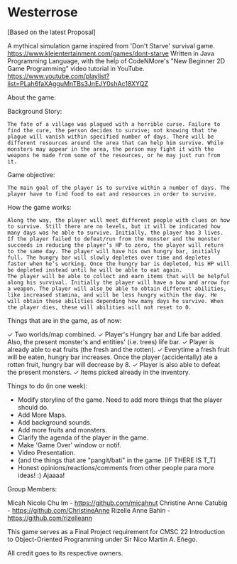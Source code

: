 # Westerrose

[Based on the latest Proposal]

A mythical simulation game inspired from 'Don't Starve' survival game. https://www.kleientertainment.com/games/dont-starve 
Written in Java Programming Language, with the help of CodeNMore's "New Beginner 2D Game Programming" video tutorial in YouTube. https://www.youtube.com/playlist?list=PLah6faXAgguMnTBs3JnEJY0shAc18XYQZ 

About the game:

Background Story:

	The fate of a village was plagued with a horrible curse. Failure to find the cure, the person decides to survive; not knowing that the plague will vanish within specified number of days. There will be different resources around the area that can help him survive. While monsters may appear in the area, the person may fight it with the weapons he made from some of the resources, or he may just run from it.

Game objective:
	
	The main goal of the player is to survive within a number of days. The player have to find food to eat and resources in order to survive. 

How the game works:

	Along the way, the player will meet different people with clues on how to survive. Still there are no levels, but it will be indicated how many days was he able to survive. Initially, the player has 3 lives. If the player failed to defeat/run from the monster and the monster succeeds in reducing the player’s HP to zero, the player will return to the same day. The player will have his own hungry bar, initially full. The hungry bar will slowly depletes over time and depletes faster when he’s working. Once the hungry bar is depleted, his HP will be depleted instead until he will be able to eat again.
	The player will be able to collect and earn items that will be helpful along his survival. Initially the player will have a bow and arrow for a weapon. The player will also be able to obtain different abilities, like increased stamina, and will be less hungry within the day. He will obtain these abilities depending how many days he survive. When the player dies, these will abilities will not reset to 0.
  
Things that are in the game, as of now: 

  ✓ Two worlds/map combined. 
  ✓ Player's Hungry bar and Life bar added. Also, the present monster's and entities' (i.e. trees) life bar. 
  ✓ Player is already able to eat fruits (the fresh and the rotten). 
  ✓ Everytime a fresh fruit will be eaten, hungry bar increases. Once the player (accidentally) ate a rotten fruit, hungry bar will decrease by 8. 
  ✓ Player is also able to defeat the present monsters. 
  ✓ Items picked already in the inventory. 


Things to do (in one week):

  - Modify storyline of the game. Need to add more things that the player should do. 
  - Add More Maps.
  - Add background sounds. 
  - Add more fruits and monsters. 
  - Clarify the agenda of the player in the game. 
  - Make 'Game Over' window or notif. 
  - Video Presentation. 
  - (and the things that are "pangit/bati" in the game. [IF THERE IS T_T] 
  - Honest opinions/reactions/comments from other people para more ideas! :) Ajaaaa!


Group Members: 

Micah Nicole Chu Im - https://github.com/micahnut 
Christine Anne Catubig - https://github.com/ChristineAnne 
Rizelle Anne Bahin - https://github.com/rizelleann 

This game serves as a Final Project requirement for CMSC 22 Introduction to Object-Oriented Programming under Sir Nico Martin A. Eñego. 

All credit goes to its respective owners.
